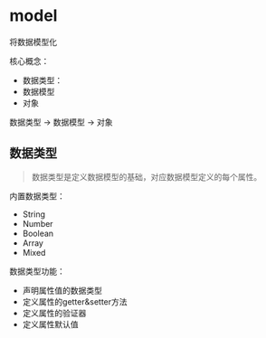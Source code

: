 # model
将数据模型化

核心概念：

* 数据类型：
* 数据模型
* 对象

数据类型 -> 数据模型 -> 对象



## 数据类型

> 数据类型是定义数据模型的基础，对应数据模型定义的每个属性。

内置数据类型：

* String
* Number
* Boolean
* Array
* Mixed


数据类型功能：

* 声明属性值的数据类型
* 定义属性的getter&setter方法
* 定义属性的验证器
* 定义属性默认值
